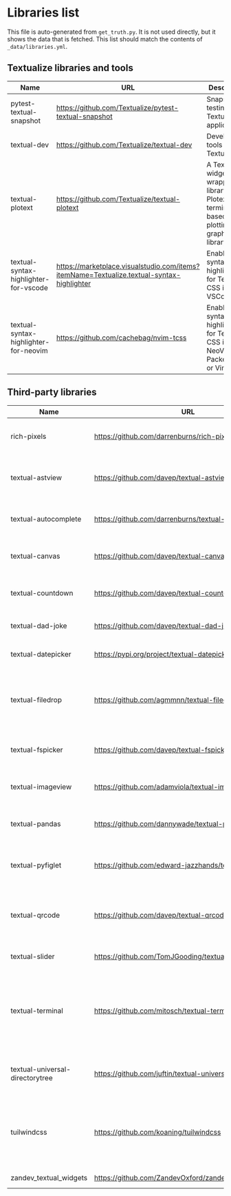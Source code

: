 # Libraries list

This file is auto-generated from `get_truth.py`.
It is not used directly, but it shows the data that is fetched.
This list should match the contents of `_data/libraries.yml`.

## Textualize libraries and tools
                
| Name | URL | Description |
| --- | --- | --- |
| pytest-textual-snapshot | https://github.com/Textualize/pytest-textual-snapshot | Snapshot testing for Textual applications. |
| textual-dev | https://github.com/Textualize/textual-dev | Development tools for Textual. |
| textual-plotext | https://github.com/Textualize/textual-plotext | A Textual widget wrapper library for Plotext; the terminal-based plotting and graphing library. |
| textual-syntax-highlighter-for-vscode | https://marketplace.visualstudio.com/items?itemName=Textualize.textual-syntax-highlighter | Enables syntax highlighting for Textual's CSS in VSCode. |
| textual-syntax-highlighter-for-neovim | https://github.com/cachebag/nvim-tcss | Enables syntax highlighting for Textual's CSS in NeoVim via Packer, Lazy or Vim-Plug. |

## Third-party libraries
                
| Name | URL | Description |
| --- | --- | --- |
| rich-pixels | https://github.com/darrenburns/rich-pixels | Display images in the terminal in your Textual applications. |
| textual-astview | https://github.com/davep/textual-astview | Widget library and application for exploring the Python abstract syntax tree. |
| textual-autocomplete | https://github.com/darrenburns/textual-autocomplete | Add autocompletion to your Textual applications. |
| textual-canvas | https://github.com/davep/textual-canvas | A simple character-based canvas widget for use with Textual. |
| textual-countdown | https://github.com/davep/textual-countdown | A visual countdown timer for Textual applications. |
| textual-dad-joke | https://github.com/davep/textual-dad-joke | A dad joke widget for Textual. Seriously. |
| textual-datepicker | https://pypi.org/project/textual-datepicker | A Date picker widget for Textual applications. |
| textual-filedrop | https://github.com/agmmnn/textual-filedrop | Library that provides a `FileDrop` widget, allowing easy drag/drop into a terminal application. |
| textual-fspicker | https://github.com/davep/textual-fspicker | A Textual widget library for picking things in the filesystem. |
| textual-imageview | https://github.com/adamviola/textual-imageview | Terminal-based image-viewing widget library and application. |
| textual-pandas | https://github.com/dannywade/textual-pandas | A module to display Pandas dataframes in Textual. |
| textual-pyfiglet | https://github.com/edward-jazzhands/textual-pyfiglet | Library that provides a 'FigletWidget' to integrate PyFiglet into Textual |
| textual-qrcode | https://github.com/davep/textual-qrcode | Library that provides a simple QR code widget, using https://qrenco.de/ as the backend. |
| textual-slider | https://github.com/TomJGooding/textual-slider | A Textual widget for a simple slider. |
| textual-terminal | https://github.com/mitosch/textual-terminal | Library that provides a terminal widget; which can be used to embed other terminal applications inside a Textual application. |
| textual-universal-directorytree | https://github.com/juftin/textual-universal-directorytree | Textual plugin for a `DirectoryTree` compatible with remote filesystems. |
| tuilwindcss | https://github.com/koaning/tuilwindcss | A project inspired by tailwind.css to offer a similar set of classes that can be used directly to construct TUI apps with Textual. |
| zandev_textual_widgets | https://github.com/ZandevOxford/zandev_textual_widgets | Custom widgets for Textual. |
